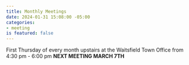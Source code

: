 ```yaml
---
title: Monthly Meetings
date: 2024-01-31 15:08:00 -05:00
categories:
- meeting
is featured: false
---
```


First Thursday of every month upstairs at the Waitsfield Town Office from 4:30 pm - 6:00 pm 
 **NEXT MEETING MARCH 7TH**